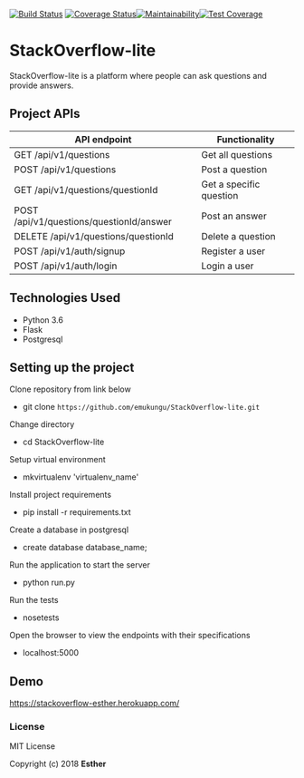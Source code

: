 [![Build Status](https://travis-ci.org/emukungu/StackOverflow-lite.svg?branch=database)](https://travis-ci.org/emukungu/StackOverflow-lite) [![Coverage Status](https://coveralls.io/repos/github/emukungu/StackOverflow-lite/badge.svg?branch=database)](https://coveralls.io/github/emukungu/StackOverflow-lite?branch=database)[![Maintainability](https://api.codeclimate.com/v1/badges/65d2700f7c2f583e0fd6/maintainability)](https://codeclimate.com/github/emukungu/StackOverflow-lite/maintainability)[![Test Coverage](https://api.codeclimate.com/v1/badges/65d2700f7c2f583e0fd6/test_coverage)](https://codeclimate.com/github/emukungu/StackOverflow-lite/test_coverage)

# StackOverflow-lite
StackOverflow-lite is a platform where people can ask questions and provide answers.

## Project APIs

API endpoint | Functionality
-------------|--------------
GET /api/v1/questions| Get all questions
POST /api/v1/questions| Post a question
GET /api/v1/questions/questionId| Get a specific question
POST /api/v1/questions/questionId/answer| Post an answer
DELETE /api/v1/questions/questionId| Delete a question
POST /api/v1/auth/signup| Register a user
POST /api/v1/auth/login| Login a user

## Technologies Used
* Python 3.6
* Flask
* Postgresql

## Setting up the project
Clone repository from link below
* git clone `https://github.com/emukungu/StackOverflow-lite.git`

Change directory
* cd StackOverflow-lite

Setup virtual environment
* mkvirtualenv 'virtualenv_name' 

Install project requirements
* pip install -r requirements.txt

Create a database in postgresql
* create database database_name;

Run the application to start the server
* python run.py 

Run the tests
* nosetests 

Open the browser to view the endpoints with their specifications
* localhost:5000 

## Demo
https://stackoverflow-esther.herokuapp.com/

### License
MIT License

Copyright (c) 2018 **Esther**

